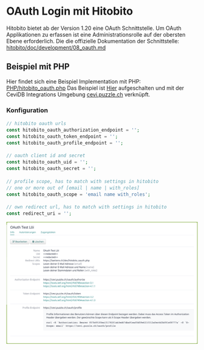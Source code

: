 # OAuth Login mit Hitobito
Hitobito bietet ab der Version 1.20 eine OAuth Schnittstelle. Um OAuth Applikationen zu erfassen ist eine Administrationsrolle auf der obersten Ebene erforderlich. Die die offizielle Dokumentation der Schnittstelle: [hitobito/doc/development/08_oauth.md](https://github.com/hitobito/hitobito/blob/master/doc/development/08_oauth.md)

## Beispiel mit PHP
Hier findet sich eine Beispiel Implementation mit PHP: [PHP/hitobito_oauth.php](PHP/hitobito_oauth.php)
Das Beispiel ist [Hier](https://laettere.ch/dev/hitobito_oauth.php) aufgeschalten und mit der CeviDB Integrations Umgebung [cevi.puzzle.ch](https://cevi.puzzle.ch) verknüpft.

### Konfiguration
```php
// hitobito oauth urls
const hitobito_oauth_authorization_endpoint = '';
const hitobito_oauth_token_endpoint = '';
const hitobito_oauth_profile_endpoint = '';

// oauth client id and secret
const hitobito_oauth_uid = '';
const hitobito_oauth_secret = '';

// profile scope, has to match with settings in hitobito
// one or more out of [email | name | with_roles]
const hitobito_oauth_scope = 'email name with_roles';

// own redirect url, has to match with settings in hitobito
const redirect_uri = '';

```
![Ansicht in Hitobito](README/hitobito_oauth_application.png)
